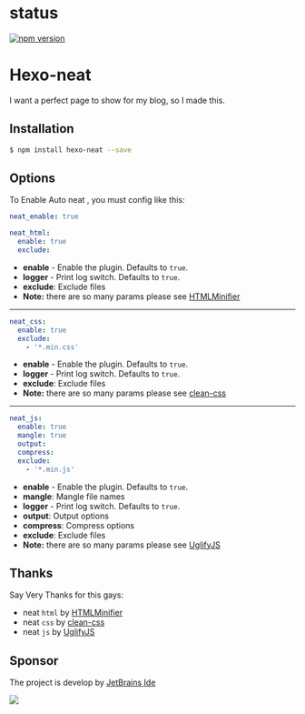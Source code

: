 # status
[![npm version](https://badge.fury.io/js/hexo-neat.svg)](https://badge.fury.io/js/hexo-neat)

# Hexo-neat

I want a perfect page to show for my blog, so I made this.

## Installation
``` bash
$ npm install hexo-neat --save
```


## Options
To Enable Auto neat , you must config like this:
``` yaml
neat_enable: true
```

``` yaml
neat_html:
  enable: true
  exclude:
```
- **enable** - Enable the plugin. Defaults to `true`.
- **logger** - Print log switch. Defaults to `true`.
- **exclude**: Exclude files
- **Note:** there are so many params please see [HTMLMinifier](https://github.com/kangax/html-minifier)
----------

``` yaml
neat_css:
  enable: true
  exclude:
    - '*.min.css'
```
- **enable** - Enable the plugin. Defaults to `true`.
- **logger** - Print log switch. Defaults to `true`.
- **exclude**: Exclude files
- **Note:** there are so many params please see [clean-css](https://github.com/jakubpawlowicz/clean-css)
----------

``` yaml
neat_js:
  enable: true
  mangle: true
  output:
  compress:
  exclude:
    - '*.min.js'
```
- **enable** - Enable the plugin. Defaults to `true`.
- **mangle**: Mangle file names
- **logger** - Print log switch. Defaults to `true`.
- **output**: Output options
- **compress**: Compress options
- **exclude**: Exclude files
- **Note:** there are so many params please see [UglifyJS](http://lisperator.net/uglifyjs/)

## Thanks
Say Very Thanks for this gays:
- neat `html` by [HTMLMinifier](https://github.com/kangax/html-minifier)
- neat `css`  by [clean-css](https://github.com/jakubpawlowicz/clean-css)
- neat `js`   by  [UglifyJS](http://lisperator.net/uglifyjs/)
## Sponsor
The project is develop by [JetBrains Ide](https://www.jetbrains.com/?from=puck)

[![](https://www.jetbrains.com/company/brand/img/logo1.svg)](https://www.jetbrains.com/?from=puck)
